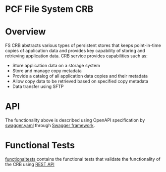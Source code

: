 PCF File System CRB
====

# Overview

FS CRB abstracts various types of persistent stores that keeps point-in-time copies of application data and provides key capability of storing and retrieving application data.
CRB service provides capabilities such as:
* Store application data on a storage system
* Store and manage copy metadata
* Provide a catalog of all application data copies and their metadata
* Allow copy data to be retrieved based on specified copy metadata
* Data transfer using SFTP

# API

The functionality above is described using OpenAPI specification by [swagger.yaml](swagger.yaml) through [Swagger framework](https://swagger.io).

# Functional Tests
[functionaltests](/functionaltests) contains the functional tests that validate the functionality of the CRB using [REST API](swagger.yaml)
